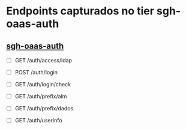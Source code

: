 # Endpoints capturados no tier sgh-oaas-auth

## [sgh-oaas-auth](https://oaas-auth.nuvem.bb.com.br/doc/)

- [ ] GET /auth/access/ldap

- [ ] POST /auth/login

- [ ] GET /auth/login/check

- [ ] GET /auth/prefix/alm

- [ ] GET /auth/prefix/dados

- [ ] GET /auth/userinfo
